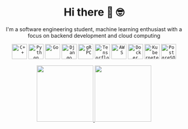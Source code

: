 <h1 align="center">
  Hi there 👋 🤓 
</h1>
<p align="center">
I'm a software engineering student, machine learning enthusiast with a focus on backend development and cloud computing
</p>
<p align="center">
<code><img height="40" width="40" src="https://img.icons8.com/color/48/000000/c-plus-plus-logo.png" alt="C++"></code>
<code><img height="40" width="40" src="https://img.icons8.com/color/48/000000/python--v1.png" alt="Python"></code>
<code><img height="40" width="40" src="https://user-images.githubusercontent.com/3613230/41752586-476b0b24-7596-11e8-95fe-8fd3faa21e8a.png" alt="Go"></code>
<code><img height="40" width="40" src="https://img.icons8.com/external-tal-revivo-shadow-tal-revivo/48/000000/external-django-a-high-level-python-web-framework-that-encourages-rapid-development-logo-shadow-tal-revivo.png" alt="Django"></code>
<code><img height="40" width="40" src="https://cncf-branding.netlify.app/img/projects/grpc/icon/color/grpc-icon-color.png" alt="gRPC"></code>
<code><img height="40" width="40" src="https://img.icons8.com/color/48/000000/tensorflow.png" alt="Tensorflow"></code>
<code><img height="40" width="40" src="https://img.icons8.com/color/48/000000/amazon-web-services.png" alt="AWS"></code>
<code><img height="40" width="40" src="https://img.icons8.com/fluency/48/000000/docker.png" alt="Docker"></code>
<code><img height="40" width="40" src="https://img.icons8.com/color/48/000000/kubernetes.png" alt="Kubernetes"></code>
<code><img height="40" width="40" src="https://img.icons8.com/color/48/000000/postgreesql.png" alt="PostgreSQL"></code>
</p>
<p align="center">
<a href="https://github.com/andyj29">
<img height="150" src="https://github-readme-stats.vercel.app/api?username=andyj29&theme=tokyonight&hide_border=true&include_all_commits=true)](https://github.com/anuraghazra/github-readme-stats"/>
<img height="150" src="https://github-readme-stats.vercel.app/api/top-langs/?username=andyj29&exclude_repo=tensorflow&theme=tokyonight&layout=compact&hide_border=true"/>
</a>
</p>